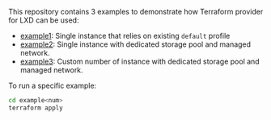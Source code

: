 This repository contains 3 examples to demonstrate how Terraform provider for LXD can be used:
- [example1](./example1): Single instance that relies on existing `default` profile
- [example2](./example2): Single instance with dedicated storage pool and managed network.
- [example3](./example3): Custom number of instance with dedicated storage pool and managed network.

To run a specific example:
```sh
cd example<num>
terraform apply
```
